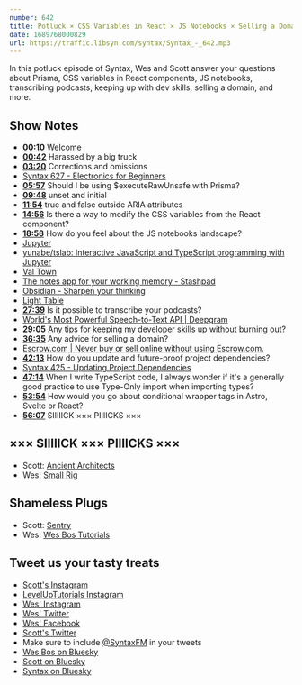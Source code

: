 ```yaml
---
number: 642
title: Potluck × CSS Variables in React × JS Notebooks × Selling a Domain
date: 1689768000829
url: https://traffic.libsyn.com/syntax/Syntax_-_642.mp3
---
```


In this potluck episode of Syntax, Wes and Scott answer your questions about Prisma, CSS variables in React components, JS notebooks, transcribing podcasts, keeping up with dev skills, selling a domain, and more.

## Show Notes

* **[00:10](#t=00:10)** Welcome
* **[00:42](#t=00:42)** Harassed by a big truck
* **[03:20](#t=03:20)** Corrections and omissions
* [Syntax 627 - Electronics for Beginners](https://syntax.fm/show/627/electronics-for-beginners)
* **[05:57](#t=05:57)** Should I be using $executeRawUnsafe with Prisma?
* **[09:48](#t=09:48)** unset and initial
* **[11:54](#t=11:54)** true and false outside ARIA attributes
* **[14:56](#t=14:56)** Is there a way to modify the CSS variables from the React component?
* **[18:58](#t=18:58)** How do you feel about the JS notebooks landscape?
* [Jupyter](https://jupyter.org/)
* [yunabe/tslab: Interactive JavaScript and TypeScript programming with Jupyter](https://github.com/yunabe/tslab)
* [Val Town](https://www.val.town/)
* [The notes app for your working memory - Stashpad](https://www.stashpad.com/)
* [Obsidian - Sharpen your thinking](https://obsidian.md/)
* [Light Table](http://lighttable.com/)
* **[27:39](#t=27:39)** Is it possible to transcribe your podcasts?
* [World's Most Powerful Speech-to-Text API | Deepgram](https://deepgram.com/)
* **[29:05](#t=29:05)** Any tips for keeping my developer skills up without burning out?
* **[36:35](#t=36:35)** Any advice for selling a domain?
* [Escrow.com | Never buy or sell online without using Escrow.com.](https://www.escrow.com/)
* **[42:13](#t=42:13)** How do you update and future-proof project dependencies?
* [Syntax 425 - Updating Project Dependencies](https://syntax.fm/show/425/updating-project-dependencies)
* **[47:14](#t=47:14)** When I write TypeScript code, I always wonder if it's a generally good practice to use Type-Only import when importing types?
* **[53:54](#t=53:54)** How would you go about conditional wrapper tags in Astro, Svelte or React?
* **[56:07](#t=56:07)** SIIIIICK ××× PIIIICKS ×××

## ××× SIIIIICK ××× PIIIICKS ×××

* Scott: [Ancient Architects](https://www.youtube.com/@AncientArchitects)
* Wes: [Small Rig](https://amzn.to/3NTviaX)

## Shameless Plugs

* Scott: [Sentry](https://sentry.io)
* Wes: [Wes Bos Tutorials](https://wesbos.com/courses)

## Tweet us your tasty treats

* [Scott's Instagram](https://www.instagram.com/stolinski/)
* [LevelUpTutorials Instagram](https://www.instagram.com/LevelUpTutorials/)
* [Wes' Instagram](https://www.instagram.com/wesbos/)
* [Wes' Twitter](https://twitter.com/wesbos)
* [Wes' Facebook](https://www.facebook.com/wesbos.developer)
* [Scott's Twitter](https://twitter.com/stolinski)
* Make sure to include [@SyntaxFM](https://twitter.com/SyntaxFM) in your tweets
* [Wes Bos on Bluesky](https://bsky.app/profile/wesbos.com)
* [Scott on Bluesky](https://bsky.app/profile/tolin.ski)
* [Syntax on Bluesky](https://bsky.app/profile/syntax.fm)
